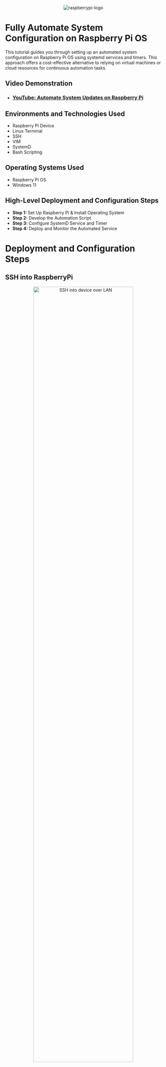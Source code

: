 <p align="center">
<img src="https://upload.wikimedia.org/wikipedia/commons/d/d1/Raspberry_Pi_OS_Logo.png" alt="raspberrypi-logo"/>
</p>

# Fully Automate System Configuration on Raspberry Pi OS

This tutorial guides you through setting up an automated system configuration on Raspberry Pi OS using systemd services and timers. This approach offers a cost-effective alternative to relying on virtual machines or cloud resources for continuous automation tasks.<br />

## Video Demonstration

- ### [YouTube: Automate System Updates on Raspberry Pi]()

## Environments and Technologies Used

- Raspberry Pi Device
- Linux Terminal
- SSH
- VIM
- SystemD
- Bash Scripting

## Operating Systems Used

- Raspberry Pi OS
- Windows 11

## High-Level Deployment and Configuration Steps

- **Step 1:** Set Up Raspberry Pi & Install Operating System
- **Step 2:** Develop the Automation Script
- **Step 3:** Configure SystemD Service and Timer
- **Step 4:** Deploy and Monitor the Automated Service

# Deployment and Configuration Steps

## SSH into RaspberryPi
<p align="center">
  <img src="https://github.com/user-attachments/assets/297c9d8a-3c5a-4260-8c9f-cdea03dd0f78" height="80%" width="80%" alt="SSH into device over LAN"/>
</p>
<p>
  Begin by connecting to your Raspberry Pi via SSH over your local network. Ensure that SSH is enabled and that you can successfully log in to your device. This remote access is crucial for managing and deploying scripts without needing a direct monitor or keyboard connection.
</p>
<br />

## Create and Add Script to Automate the Updates
<p align="center">
  <img src="https://github.com/user-attachments/assets/e89687ee-23ba-4984-ae37-e8fdfbdf4042" height="80%" width="80%" alt="Script Development in VIM"/>
</p>
<p>
  Develop your automation script using VIM or your preferred text editor. This script will handle system updates, maintenance tasks, and any other configurations you wish to automate. Ensure the script has executable permissions and is tested manually before integrating it with systemd.
</p>
<br />

## Configure System-D Service File
<p align="center">
  <img src="https://github.com/user-attachments/assets/766c34ff-1030-44ae-b6ee-389d7bfab866" height="80%" width="80%" alt="SystemD Configuration"/>
</p>
<p>
  Configure systemd by creating a service and timer unit file. The service file defines the script to be executed, while the timer file schedules the execution at desired intervals (e.g., every 24 hours). Use `sudo` privileges to edit these files and ensure they have the correct permissions.
</p>
<br />

## Configure System-D Timer File
<p align="center">
  <img src="https://github.com/user-attachments/assets/7adaed39-1462-47de-99dc-72b10615b634" height="80%" width="80%" alt="SystemD Configuration"/>
</p>
<p>
  Configure systemd by creating a service and timer unit file. The service file defines the script to be executed, while the timer file schedules the execution at desired intervals (e.g., every 24 hours). Use `sudo` privileges to edit these files and ensure they have the correct permissions.
</p>
<br />

## Deploy the .service and .timer files, restart daemon, and check logs
<p align="center">
  <img src="https://github.com/user-attachments/assets/a79e1e0d-523c-48b0-b1f7-7a277c7a89d6" height="80%" width="80%" alt="Monitoring Service Logs"/>
<p>
  After deploying the service and timer, monitor the logs to verify that the automation runs as expected. Utilize `journalctl` to check for any errors and ensure that the script executes successfully at each scheduled interval. Adjust configurations as needed based on the log outputs.
</p>
<br />

# Detailed Steps

### Step 1: Set Up Raspberry Pi & Install Operating System
<p>
  - Download the latest Raspberry Pi OS image.<br />
  - Use tools like Balena Etcher to flash the OS onto your SD card.<br />
  - Insert the SD card into your Raspberry Pi and boot up.<br />
  - Connect to your network via Ethernet or Wi-Fi.<br />
  - Enable SSH by creating an empty `ssh` file in the boot partition.<br />
</p>
<br />

### Step 2: Develop the Automation Script
<p>
  - ** Create a directory for your scripts: **<br />
    <code>mkdir -p ~/scripts</code><br />
  - **Create and edit your automation script:**<br />
    <code>nano ~/scripts/auto_update.sh</code><br />
  - **Add the following content:**<br />
  
    ```bash
    #!/usr/bin/env bash

    LOGFILE="/home/pi/logs/auto_update.log"

    echo "===== Auto-Update Script Started at $(date) =====" >> "$LOGFILE"

    # Update package lists
    sudo apt-get update -y >> "$LOGFILE" 2>&1

    # Upgrade installed packages
    sudo apt-get upgrade -y >> "$LOGFILE" 2>&1

    # Remove unused packages
    sudo apt-get autoremove -y >> "$LOGFILE" 2>&1

    # Disk usage
    echo "Disk Usage:" >> "$LOGFILE"
    df -h >> "$LOGFILE" 2>&1

    # Memory usage
    echo "Memory Usage:" >> "$LOGFILE"
    free -h >> "$LOGFILE" 2>&1

    echo "===== Auto-Update Script Finished at $(date) =====" >> "$LOGFILE"
    echo "" >> "$LOGFILE"
    ```
  - **Make the script executable:**<br />
    <code>chmod +x ~/scripts/auto_update.sh</code><br />
</p>
<br />

### Step 3: Configure SystemD Service and Timer
<p>
  <strong>Create the Service File:</strong><br />
  
  - **Open the service file for editing:**<br />
  
    <code>sudo nano /etc/systemd/system/auto-update.service</code><br />
    
  - **Add the following content:**<br />
    
  ```ini
    [Unit]
    Description=Auto Update Raspberry Pi
    After=network.target

    [Service]
    Type=oneshot
    ExecStart=/home/pi/scripts/auto_update.sh
    User=pi #or your specific username
    Group=pi #or your specific group
    Restart=on-failure
    Environment=PATH=/usr/bin:/bin

    [Install]
    WantedBy=multi-user.target

```
  - **Save and exit.**<br /><br />

  <strong>Create the Timer File:</strong><br />
  - **Open the timer file for editing:**<br />
    <code>sudo nano /etc/systemd/system/auto-update.timer</code><br />
  - **Add the following content:**<br />
    ```ini
    [Unit]
    Description=Run auto-update service every 24 hours

    [Timer]
    OnBootSec=5min
    OnUnitActiveSec=24h
    Unit=auto-update.service

    [Install]
    WantedBy=timers.target
    ```
  - **Save and exit.**<br /><br />

  <strong>Enable and Start the Timer:</strong><br />
  - **Reload systemd to recognize the new unit files:**<br />
    <code>sudo systemctl daemon-reload</code><br />
  - **Enable the timer to start on boot:**<br />
    <code>sudo systemctl enable auto-update.timer</code><br />
  - **Start the timer immediately:**<br />
    <code>sudo systemctl start auto-update.timer</code><br />
</p>
<br />

### Step 4: Deploy and Monitor the Automated Service
<p>
  
  **Check Timer Status:**<br />
    <code>systemctl status auto-update.timer</code><br />
    Ensure it is active and the next run time is correct.<br /><br />

  **Check Service Logs:**<br />
    <code>journalctl -u auto-update.service -f</code><br />
    Monitor real-time logs to verify successful execution.<br /><br />

  **Review Script Logs:**<br />
    <code>cat /home/pi/logs/auto_update.log</code><br />
    Confirm that updates and system checks are being logged as expected.<br /><br />

  **Troubleshoot Issues:**<br />
    If the service fails to execute, check the following:<br />
    - Correct script path and permissions.<br />
    - Proper user and group settings in the service file.<br />
    - Environment variables and PATH settings.<br />
    - Any errors in the script itself.
</p>
<br />

## Conclusion

By following this tutorial, you have successfully automated system updates and checks on your Raspberry Pi using systemd services and timers. This setup ensures your device remains up-to-date and monitored without manual intervention, providing a reliable and efficient automation solution.

